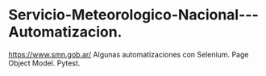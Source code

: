 # Servicio-Meteorologico-Nacional---Automatizacion.
https://www.smn.gob.ar/
Algunas automatizaciones con Selenium.
Page Object Model.
Pytest.
